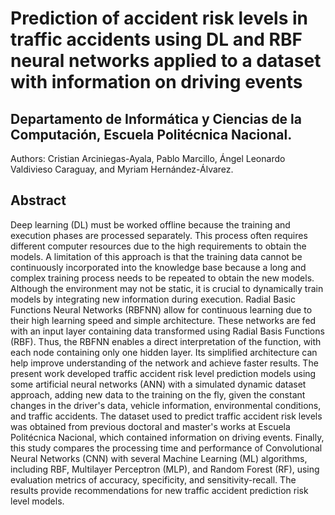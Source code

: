 # Prediction of accident risk levels in traffic accidents using DL and RBF neural networks applied to a dataset with information on driving events
## Departamento de Informática y Ciencias de la Computación, Escuela Politécnica Nacional.
Authors: Cristian Arciniegas-Ayala, Pablo Marcillo, Ángel Leonardo Valdivieso Caraguay, and Myriam Hernández-Álvarez.

## Abstract
Deep learning (DL) must be worked offline because the training and execution phases are processed separately. This process often requires different computer resources due to the high requirements to obtain the models. A limitation of this approach is that the training data cannot be continuously incorporated into the knowledge base because a long and complex training process needs to be repeated to obtain the new models. Although the environment may not be static, it is crucial to dynamically train models by integrating new information during execution.
Radial Basic Functions Neural Networks (RBFNN) allow for continuous learning due to their high learning speed and simple architecture. These networks are fed with an input layer containing data transformed using Radial Basis Functions (RBF). Thus, the RBFNN enables a direct interpretation of the function, with each node containing only one hidden layer. Its simplified architecture can help improve understanding of the network and achieve faster results.
The present work developed traffic accident risk level prediction models using some artificial neural networks (ANN) with a simulated dynamic dataset approach, adding new data to the training on the fly, given the constant changes in the driver's data, vehicle information, environmental conditions, and traffic accidents. The dataset used to predict traffic accident risk levels was obtained from previous doctoral and master's works at Escuela Politécnica Nacional, which contained information on driving events.
Finally, this study compares the processing time and performance of Convolutional Neural Networks (CNN) with several Machine Learning (ML) algorithms, including RBF, Multilayer Perceptron (MLP), and Random Forest (RF), using evaluation metrics of accuracy, specificity, and sensitivity-recall. The results provide recommendations for new traffic accident prediction risk level models.
